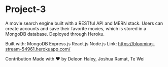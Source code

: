 # Project-3
A movie search engine built with a RESTful API and MERN stack. Users can create accounts and save their favorite movies, which is stored in a MongoDB database. Deployed through Heroku.

Built with:
MongoDB
Express.js
React.js
Node.js
Link:
https://blooming-stream-54961.herokuapp.com/

Contribution
Made with ❤️ by Deleon Haley, Joshua Ramat, Te Wei
